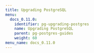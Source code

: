 ```yaml
---
title: Upgrading PostgreSQL
menu:
  docs_0.11.0:
    identifier: pg-upgrading-postgres
    name: Upgrading PostgreSQL
    parent: pg-postgres-guides
    weight: 60
menu_name: docs_0.11.0
---
```


